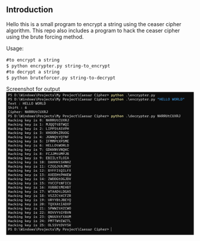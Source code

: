 ## Introduction
Hello this is a small program to encrypt a string using the ceaser cipher algorithm. This repo also includes a 
program to hack the ceaser cipher using the brute forcing method.

Usage:
```
#to encrypt a string
$ python encrypter.py string-to_encrypt
#to decrypt a string
$ python bruteforcer.py string-to-decrypt
```

Screenshot for output
![Sample output](https://github.com/yogeshwaran08/Caesar-Cipher/blob/cc3a867dbb1d469d09162b91d9bc00ad490810df/img/output.jpg?raw=true)
